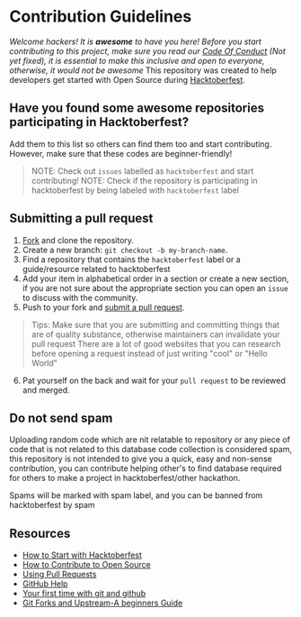 # Contribution Guidelines

_Welcome hackers! It is **awesome** to have you here! Before you start contributing to this project, make sure you read our [Code Of Conduct]() (Not yet fixed), it is essential to make this inclusive and open to everyone, otherwise, it would not be awesome_
This repository was created to help developers get started with Open Source during [Hacktoberfest](https://hacktoberfest.digitalocean.com/).

## Have you found some awesome repositories participating in Hacktoberfest?

Add them to this list so others can find them too and start contributing. However, make sure that these codes are beginner-friendly!
> NOTE: Check out `issues` labelled as `hacktoberfest` and start contributing!
> NOTE: Check if the repository is participating in hacktoberfest by being labeled with `hacktoberfest` label

## Submitting a pull request

1. [Fork](https://github.com/HeimanPictures/Databases/fork) and clone the repository.
2. Create a new branch: `git checkout -b my-branch-name`.
3. Find a repository that contains the `hacktoberfest` label or a guide/resource related to hacktoberfest
4. Add your item in alphabetical order in a section or create a new section, if you are not sure about the appropriate section you can open an `issue` to discuss with the community.
5. Push to your fork and [submit a pull request](https://github.com/HeimanPictures/Databases/compare).
> Tips: Make sure that you are submitting and committing things that are of quality substance, otherwise maintainers can invalidate your pull request
> There are a lot of good websites that you can research before opening a request instead of just writing "cool" or "Hello World"
6. Pat yourself on the back and wait for your `pull request` to be reviewed and merged.

## Do not send spam

Uploading random code which are nit relatable to repository or any piece of code that is not related to this database code collection is considered spam, this repository is not intended to give you a quick, easy and non-sense contribution, you can contribute helping other's to find database required for others to make a project in hacktoberfest/other hackathon. 

Spams will be marked with spam label, and you can be banned from hacktoberfest by spam

## Resources

- [How to Start with Hacktoberfest](https://www.youtube.com/watch?v=4RvIFvmZA3o)
- [How to Contribute to Open Source](https://opensource.guide/how-to-contribute/)
- [Using Pull Requests](https://help.github.com/articles/about-pull-requests/)
- [GitHub Help](https://help.github.com)
- [Your first time with git and github](https://kbroman.org/github_tutorial/pages/first_time.html)
- [Git Forks and Upstream-A beginners Guide](https://www.atlassian.com/git/tutorials/git-forks-and-upstreams)
